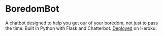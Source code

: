 # BoredomBot
A chatbot designed to help you get our of your boredom, not just to pass the time.
Built in Python with Flask and Chatterbot. [Deployed](https://boredombot.herokuapp.com) on Heroku.
